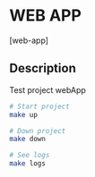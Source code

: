 # WEB APP

[web-app]

## Description

Test project webApp

```bash
# Start project
make up
```

```bash
# Down project
make down
```

```bash
# See logs
make logs
```